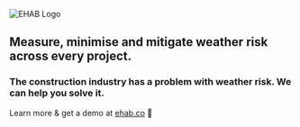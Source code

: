 ![EHAB Logo](https://lh3.googleusercontent.com/3fvKePg3zrJ-h7FBQRjhcSJ-SBACpX9THnpau3-yTbuBuOhSmkDgU2emQQqV_giPcd6ZVXKleUT9VdcRCNJ7xyarCvTjc78=s540)

## Measure, minimise and mitigate weather risk across every project.

### The construction industry has a problem with weather risk. We can help you solve it.

Learn more & get a demo at [ehab.co](https://ehab.co) 🚀